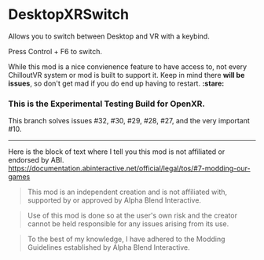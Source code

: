 # DesktopXRSwitch
Allows you to switch between Desktop and VR with a keybind.

Press Control + F6 to switch.

While this mod is a nice convienence feature to have access to, not every ChilloutVR system or mod is built to support it. Keep in mind there **will be issues**, so don't get mad if you do end up having to restart. **:stare:**

### This is the Experimental Testing Build for OpenXR.
This branch solves issues #32, #30, #29, #28, #27, and the very important #10.

---

Here is the block of text where I tell you this mod is not affiliated or endorsed by ABI. 
https://documentation.abinteractive.net/official/legal/tos/#7-modding-our-games

> This mod is an independent creation and is not affiliated with, supported by or approved by Alpha Blend Interactive. 

> Use of this mod is done so at the user's own risk and the creator cannot be held responsible for any issues arising from its use.

> To the best of my knowledge, I have adhered to the Modding Guidelines established by Alpha Blend Interactive.


